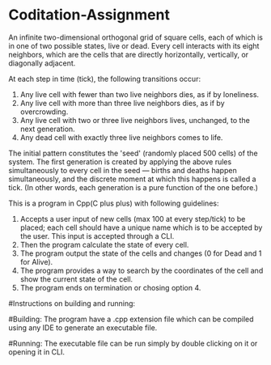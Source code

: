 # Coditation-Assignment
An infinite two-dimensional orthogonal grid of square cells, each of which is in one of two
possible states, live or dead. Every cell interacts with its eight neighbors, which are the cells that are
directly horizontally, vertically, or diagonally adjacent.

At each step in time (tick), the following transitions occur:
1. Any live cell with fewer than two live neighbors dies, as if by loneliness.
2. Any live cell with more than three live neighbors dies, as if by overcrowding.
3. Any live cell with two or three live neighbors lives, unchanged, to the next generation.
4. Any dead cell with exactly three live neighbors comes to life.

The initial pattern constitutes the 'seed' (randomly placed 500 cells) of the system. The first generation is
created by applying the above rules simultaneously to every cell in the seed — births and deaths happen
simultaneously, and the discrete moment at which this happens is called a tick. (In other words, each
generation is a pure function of the one before.)

This is a program in Cpp(C plus plus) with following guidelines:
1. Accepts a user input of new cells (max 100 at every step/tick) to be placed; each cell should have a unique name which is to be accepted by the user. This input is accepted through a CLI.
2. Then the program calculate the state of every cell.
3. The program output the state of the cells and changes (0 for Dead and 1 for Alive).
4. The program provides a way to search by the coordinates of the cell and show the current state of the cell.
5. The program ends on termination or chosing option 4.


#Instructions on building and running:

#Building:
The program have a .cpp extension file which can be compiled using any IDE to generate an executable file.

#Running:
The executable file can be run simply by double clicking on it or opening it in CLI.
